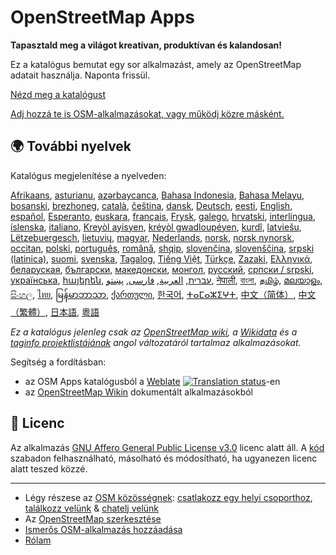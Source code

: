 # OpenStreetMap Apps

**Tapasztald meg a világot kreatívan, produktívan és kalandosan!**

Ez a katalógus bemutat egy sor alkalmazást, amely az OpenStreetMap adatait
használja. Naponta frissül.

[Nézd meg a katalógust](https://osm-apps.zottelig.ch)

[Adj hozzá te is OSM-alkalmazásokat, vagy működj közre
másként.](https://wiki.openstreetmap.org/wiki/OSM_Apps_Catalog#How_to_document_a_new_software)

## 🌍 További nyelvek

Katalógus megjelenítése a nyelveden:

[Afrikaans](/?lang=af), [asturianu](/?lang=ast), [azərbaycanca](/?lang=az),
[Bahasa Indonesia](/?lang=id), [Bahasa Melayu](/?lang=ms),
[bosanski](/?lang=bs), [brezhoneg](/?lang=br), [català](/?lang=ca),
[čeština](/?lang=cs), [dansk](/?lang=da), [Deutsch](/?lang=de),
[eesti](/?lang=et), [English](/?lang=en), [español](/?lang=es),
[Esperanto](/?lang=eo), [euskara](/?lang=eu), [français](/?lang=fr),
[Frysk](/?lang=fy), [galego](/?lang=gl), [hrvatski](/?lang=hr),
[interlingua](/?lang=ia), [íslenska](/?lang=is), [italiano](/?lang=it), [Kreyòl
ayisyen](/?lang=ht), [kréyòl gwadloupéyen](/?lang=gcf), [kurdî](/?lang=ku),
[latviešu](/?lang=lv), [Lëtzebuergesch](/?lang=lb), [lietuvių](/?lang=lt),
[magyar](/?lang=hu), [Nederlands](/?lang=nl), [norsk](/?lang=no), [norsk
nynorsk](/?lang=nn), [occitan](/?lang=oc), [polski](/?lang=pl),
[português](/?lang=pt), [română](/?lang=ro), [shqip](/?lang=sq),
[slovenčina](/?lang=sk), [slovenščina](/?lang=sl), [srpski
(latinica)](/?lang=sr-latn), [suomi](/?lang=fi), [svenska](/?lang=sv),
[Tagalog](/?lang=tl), [Tiếng Việt](/?lang=vi), [Türkçe](/?lang=tr),
[Zazaki](/?lang=diq), [Ελληνικά](/?lang=el), [беларуская](/?lang=be),
[български](/?lang=bg), [македонски](/?lang=mk), [монгол](/?lang=mn),
[русский](/?lang=ru), [српски / srpski](/?lang=sr), [українська](/?lang=uk),
[հայերեն](/?lang=hy), [עברית](/?lang=he), [العربية](/?lang=ar),
[فارسی](/?lang=fa), [پښتو](/?lang=ps), [नेपाली](/?lang=ne), [বাংলা](/?lang=bn),
[தமிழ்](/?lang=ta), [മലയാളം](/?lang=ml), [සිංහල](/?lang=si), [ไทย](/?lang=th),
[မြန်မာဘာသာ](/?lang=my), [ქართული](/?lang=ka), [한국어](/?lang=ko),
[ⵜⴰⵎⴰⵣⵉⵖⵜ](/?lang=tzm), [中文（简体）](/?lang=zh-hans), [中文（繁體）](/?lang=zh-hant),
[日本語](/?lang=ja), [粵語](/?lang=yue)

*Ez a katalógus jelenleg csak az [OpenStreetMap
wiki](https://wiki.openstreetmap.org/), a [Wikidata](https://www.wikidata.org/)
és a [taginfo projektlistájának](https://taginfo.openstreetmap.org/projects)
angol változatáról tartalmaz alkalmazásokat.*

Segítség a fordításban:

- az OSM Apps katalógusból a
  [Weblate](https://hosted.weblate.org/projects/osm-apps-catalog/osm-apps-catalog)
  <a href="https://hosted.weblate.org/engage/osm-apps-catalog/">
  <img src="https://hosted.weblate.org/widgets/osm-apps-catalog/-/svg-badge.svg" alt="Translation status" /></a>-en
- az [OpenStreetMap Wikin](https://wiki.openstreetmap.org/wiki/Wiki_Translation)
  dokumentált alkalmazásokból

## 📜 Licenc

Az alkalmazás [GNU Affero General Public License
v3.0](https://github.com/ToastHawaii/osm-apps-catalog/blob/master/LICENSE)
licenc alatt áll. A [kód](https://github.com/ToastHawaii/osm-apps-catalog)
szabadon felhasználható, másolható és módosítható, ha ugyanezen licenc alatt
teszed közzé.

---

- Légy részese az [OSM
  közösségnek](https://resultmaps.neis-one.org/oooc?layers=B&zoom=5&lat=47.6215&lon=7.5816&contributors=TTTTTT):
  [csatlakozz egy helyi csoporthoz](https://usergroups.openstreetmap.de/),
  [találkozz velünk](https://osmcal.org/) & [chatelj
  velünk](https://community.osm.be/)
- Az [OpenStreetMap
  szerkesztése](https://wiki.openstreetmap.org/wiki/How_to_contribute)
- [Ismerős OSM-alkalmazás
  hozzáadása](https://wiki.openstreetmap.org/wiki/OSM_Apps_Catalog)
- [Rólam](https://wiki.openstreetmap.org/wiki/User:ToastHawaii)
